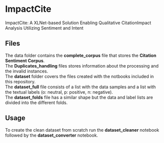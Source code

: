 # ImpactCite
ImpactCite: A XLNet-based Solution Enabling Qualitative CitationImpact Analysis Utilizing Sentiment and Intent

## Files
The data folder contains the **complete_corpus** file that stores the **Citation Sentiment Corpus**.  
The **Duplicates_handling** files stores information about the processing and the invalid instances.  
The **dataset** folder covers the files created with the notbooks included in this repository.  
The **dataset_full** file consists of a list with the data samples and a list with the textual labels (o: neutral, p: positive, n: negative).  
The **dataset_folds** file has a similar shape but the data and label lists are divided into the different folds.

## Usage
To create the clean dataset from scratch run the **dataset_cleaner** notebook followed by the **dataset_converter** notebook.
